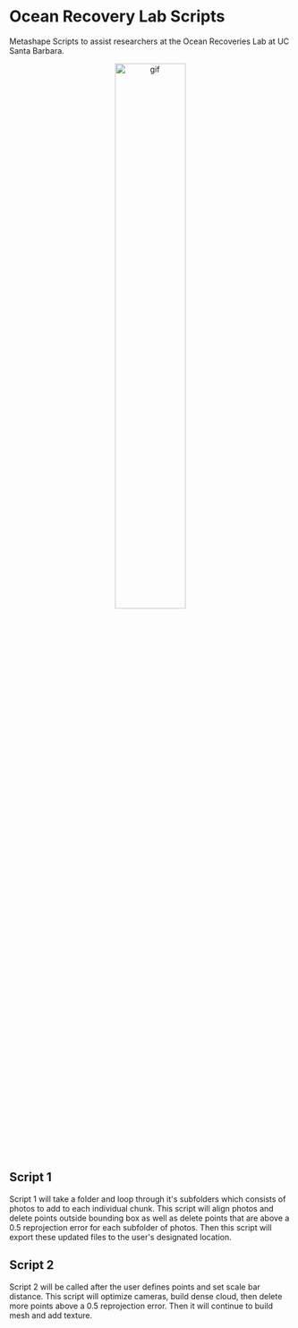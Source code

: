# Ocean Recovery Lab Scripts
Metashape Scripts to assist researchers at the Ocean Recoveries Lab at UC Santa Barbara.

<p align="center">
<img src="https://media.giphy.com/media/RH27yHpI7CKt7xTqbx/giphy.gif" width="50%" alt="gif">
</p>

## Script 1
Script 1 will take a folder and loop through it's subfolders which consists of photos to add to each individual chunk. This script will align photos and delete points outside bounding box as well as delete points that are above a 0.5 reprojection error for each subfolder of photos. Then this script will export these updated files to the user's designated location. 

## Script 2
Script 2 will be called after the user defines points and set scale bar distance. This script will optimize cameras, build dense cloud, then delete more points above a 0.5 reprojection error. Then it will continue 
to build mesh and add texture.


